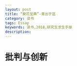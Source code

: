 ```yaml
--- 
layout: post
title: “葵花宝典”-青出于蓝
category: 读书
tags: Essay
keywords: 读书,2018,研究生求生手册
description: 
--- 
```


# 批判与创新

